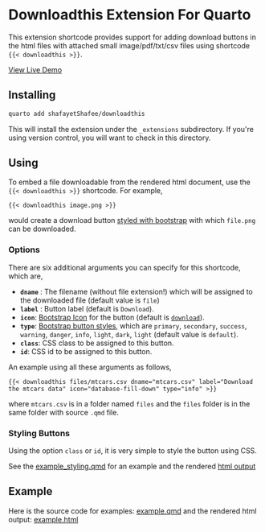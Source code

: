 # Downloadthis Extension For Quarto

This extension shortcode provides support for adding download buttons in the html files with attached small image/pdf/txt/csv files using shortcode `{{< downloadthis >}}`.

[View Live Demo](https://shafayetshafee.github.io/downloadthis/example.html)

## Installing

```bash
quarto add shafayetShafee/downloadthis
```

This will install the extension under the `_extensions` subdirectory.
If you're using version control, you will want to check in this directory.

## Using

To embed a file downloadable from the rendered html document, use the `{{< downloadthis >}}` shortcode. For example, 

```
{{< downloadthis image.png >}}
```

would create a download button [styled with bootstrap](https://getbootstrap.com/docs/5.3/components/buttons/#examples) with which `file.png` can be downloaded.


### Options

There are six additional arguments you can specify for this shortcode, which are,

- **`dname`** : The filename (without file extension!) which will be assigned to the downloaded file (default value is `file`)
- **`label`** : Button label (default is `Download`).
- **`icon`**: [Bootstrap Icon](https://icons.getbootstrap.com/) for the button (default is [`download`](https://icons.getbootstrap.com/icons/download/)).
- **`type`**: [Bootstrap button styles](https://getbootstrap.com/docs/5.3/components/buttons/#examples), which are `primary`, `secondary`, `success`, `warning`, `danger`, `info`, `light`, `dark`,
`light` (default value is `default`).
- **`class`**: CSS class to be assigned to this button.
- **`id`**: CSS id to be assigned to this button.

An example using all these arguments as follows,

```
{{< downloadthis files/mtcars.csv dname="mtcars.csv" label="Download the mtcars data" icon="database-fill-down" type="info" >}}
```
where `mtcars.csv` is in a folder named `files` and the `files` folder is in the same folder with source `.qmd` file.

### Styling Buttons

Using the option `class` or `id`, it is very simple to style the button using CSS.

See the [example_styling.qmd](example_styling.qmd) for an example and the rendered [html output](https://shafayetshafee.github.io/downloadthis/example_styling.html)

## Example

Here is the source code for examples: [example.qmd](example.qmd) and the rendered html output: [example.html](https://shafayetshafee.github.io/downloadthis/example.html)